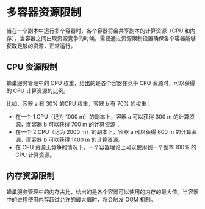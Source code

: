 # 多容器资源限制

当在一个副本中运行多个容器时，各个容器将会共享副本的计算资源（CPU 和内存）。当容器之间出现资源竞争的时候，需要通过资源限制设置确保各个容器能够获取足够的资源，正常运行。

## CPU 资源限制

蜂巢服务管理中的 CPU 权重，给出的是各个容器在竞争 CPU 资源时，可以获得的 CPU 计算资源的比例。

比如，容器 a 有 30% 的CPU 权重，容器 b 有 70% 的权重：

* 在一个 1 CPU（记为 1000 m）的副本上，容器 a 可以获得 300 m 的计算资源，而容器 b 可以获得 700 m 的计算资源；
* 在一个 2 CPU（记为 2000 m）的副本上，容器 a 可以获得 600 m 的计算资源，而容器 b 可以获得 1400 m 的计算资源。
* 在 CPU 资源无竞争的情况下，一个容器理论上可以使用到一个副本 100% 的 CPU 计算资源。

## 内存资源限制

蜂巢服务管理中的内存占比，给出的是各个容器可以使用的内存的最大值。当容器中的进程使用内存超过允许的最大值时，将会触发 OOM 机制。


